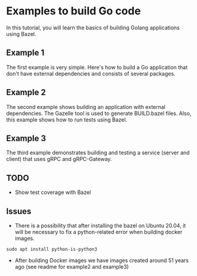 # Examples to build Go code

In this tutorial, you will learn the basics of building Golang applications using Bazel.

## Example 1

The first example is very simple. Here's how to build a Go application that don't have external dependencies and consists of several packages.

## Example 2

The second example shows building an application with external dependencies. The Gazelle tool is used to generate BUILD.bazel files. Also, this example shows how to run tests using Bazel.

## Example 3

The third example demonstrates building and testing a service (server and client) that uses gRPC and gRPC-Gateway.

## TODO

- Show test coverage with Bazel

## Issues

- There is a possibility that after installing the bazel on Ubuntu 20.04, it will be necessary to fix a python-related error when building docker images.

```
sudo apt install python-is-python3
```

- After building Docker images we have images created around 51 years ago (see readme for example2 and example3)
